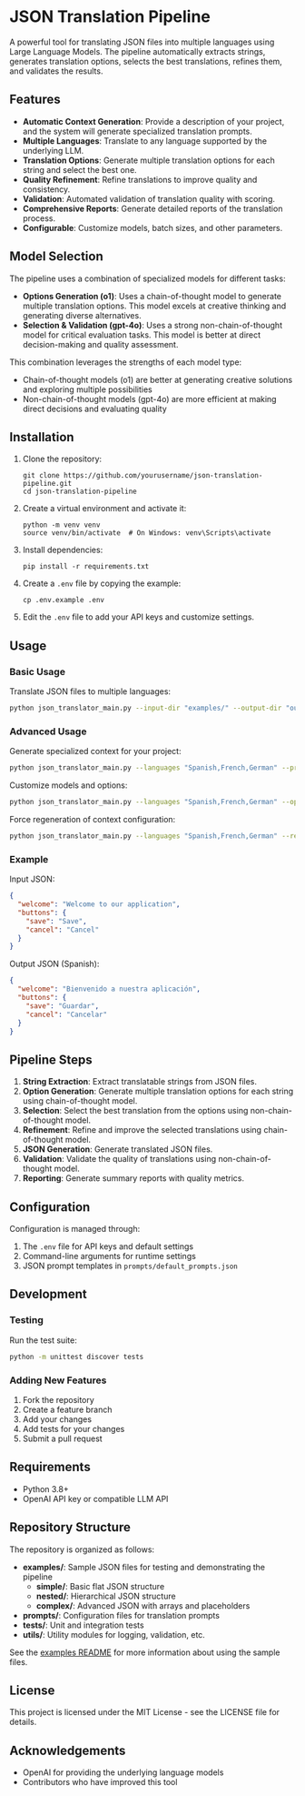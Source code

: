 # JSON Translation Pipeline

A powerful tool for translating JSON files into multiple languages using Large Language Models. The pipeline automatically extracts strings, generates translation options, selects the best translations, refines them, and validates the results.

## Features

- **Automatic Context Generation**: Provide a description of your project, and the system will generate specialized translation prompts.
- **Multiple Languages**: Translate to any language supported by the underlying LLM.
- **Translation Options**: Generate multiple translation options for each string and select the best one.
- **Quality Refinement**: Refine translations to improve quality and consistency.
- **Validation**: Automated validation of translation quality with scoring.
- **Comprehensive Reports**: Generate detailed reports of the translation process.
- **Configurable**: Customize models, batch sizes, and other parameters.

## Model Selection

The pipeline uses a combination of specialized models for different tasks:

- **Options Generation (o1)**: Uses a chain-of-thought model to generate multiple translation options. This model excels at creative thinking and generating diverse alternatives.
- **Selection & Validation (gpt-4o)**: Uses a strong non-chain-of-thought model for critical evaluation tasks. This model is better at direct decision-making and quality assessment.

This combination leverages the strengths of each model type:
- Chain-of-thought models (o1) are better at generating creative solutions and exploring multiple possibilities
- Non-chain-of-thought models (gpt-4o) are more efficient at making direct decisions and evaluating quality

## Installation

1. Clone the repository:
   ```
   git clone https://github.com/yourusername/json-translation-pipeline.git
   cd json-translation-pipeline
   ```

2. Create a virtual environment and activate it:
   ```
   python -m venv venv
   source venv/bin/activate  # On Windows: venv\Scripts\activate
   ```

3. Install dependencies:
   ```
   pip install -r requirements.txt
   ```

4. Create a `.env` file by copying the example:
   ```
   cp .env.example .env
   ```

5. Edit the `.env` file to add your API keys and customize settings.

## Usage

### Basic Usage

Translate JSON files to multiple languages:

```bash
python json_translator_main.py --input-dir "examples/" --output-dir "output/" --languages "Thai,Malay,Simplified Chinese,Traditional Chinese,Hebrew,Korean,Burmese" --options-model "o1" --selection-model "gpt-4o" --refinement-model "o1" --validation-model "gpt-4o" --options-count 4
```

### Advanced Usage

Generate specialized context for your project:

```bash
python json_translator_main.py --languages "Spanish,French,German" --project-description "E-commerce website with product descriptions and user interface elements"
```

Customize models and options:

```bash
python json_translator_main.py --languages "Spanish,French,German" --options-count 5
```

Force regeneration of context configuration:

```bash
python json_translator_main.py --languages "Spanish,French,German" --regenerate-context
```

### Example

Input JSON:
```json
{
  "welcome": "Welcome to our application",
  "buttons": {
    "save": "Save",
    "cancel": "Cancel"
  }
}
```

Output JSON (Spanish):
```json
{
  "welcome": "Bienvenido a nuestra aplicación",
  "buttons": {
    "save": "Guardar",
    "cancel": "Cancelar"
  }
}
```

## Pipeline Steps

1. **String Extraction**: Extract translatable strings from JSON files.
2. **Option Generation**: Generate multiple translation options for each string using chain-of-thought model.
3. **Selection**: Select the best translation from the options using non-chain-of-thought model.
4. **Refinement**: Refine and improve the selected translations using chain-of-thought model.
5. **JSON Generation**: Generate translated JSON files.
6. **Validation**: Validate the quality of translations using non-chain-of-thought model.
7. **Reporting**: Generate summary reports with quality metrics.

## Configuration

Configuration is managed through:

1. The `.env` file for API keys and default settings
2. Command-line arguments for runtime settings
3. JSON prompt templates in `prompts/default_prompts.json`

## Development

### Testing

Run the test suite:

```bash
python -m unittest discover tests
```

### Adding New Features

1. Fork the repository
2. Create a feature branch
3. Add your changes
4. Add tests for your changes
5. Submit a pull request

## Requirements

- Python 3.8+
- OpenAI API key or compatible LLM API

## Repository Structure

The repository is organized as follows:

- **examples/**: Sample JSON files for testing and demonstrating the pipeline
  - **simple/**: Basic flat JSON structure
  - **nested/**: Hierarchical JSON structure
  - **complex/**: Advanced JSON with arrays and placeholders
- **prompts/**: Configuration files for translation prompts
- **tests/**: Unit and integration tests
- **utils/**: Utility modules for logging, validation, etc.

See the [examples README](examples/README.md) for more information about using the sample files.

## License

This project is licensed under the MIT License - see the LICENSE file for details.

## Acknowledgements

- OpenAI for providing the underlying language models
- Contributors who have improved this tool 